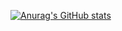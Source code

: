 [![Anurag's GitHub stats](https://github-readme-stats.vercel.app/api?username=hylmithecoder&show_icons=true&theme=radical)](https://github.com/hylmithecoder/github-readme-stats)
